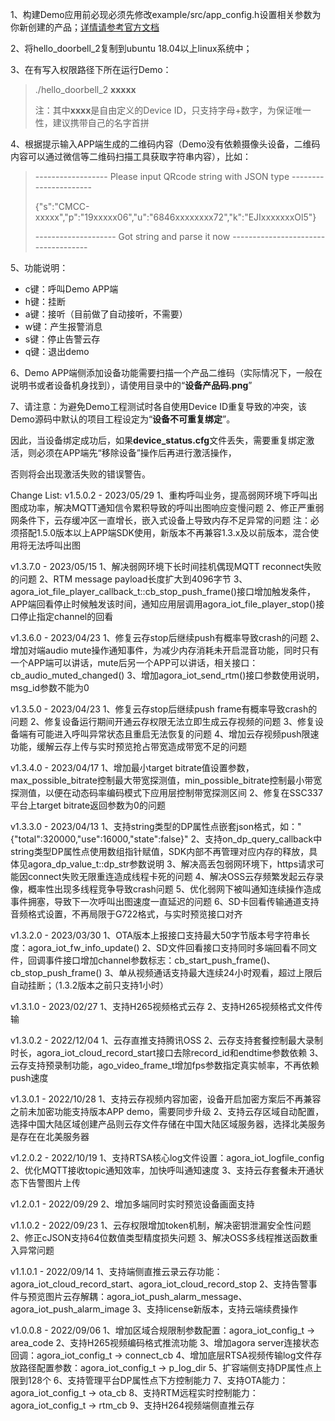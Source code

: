 1、构建Demo应用前必现必须先修改example/src/app_config.h设置相关参数为你新创建的产品；[详情请参考官方文档](https://docs.agora.io/cn/iot-apaas/device_media_call?platform=All%20Platforms)

2、将hello_doorbell_2复制到ubuntu 18.04以上linux系统中；

3、在有写入权限路径下所在运行Demo：
>./hello_doorbell_2 **xxxxx**
>
>注：其中**xxxx**是自由定义的Device ID，只支持字母+数字，为保证唯一性，建议携带自己的名字首拼

4、根据提示输入APP端生成的二维码内容（Demo没有依赖摄像头设备，二维码内容可以通过微信等二维码扫描工具获取字符串内容），比如：
>------------------ Please input QRcode string with JSON type ----------------------
>
>{"s":"CMCC-xxxxx","p":"19xxxxx06","u":"6846xxxxxxxx72","k":"EJIxxxxxxxOl5"}
>
>-------------------- Got string and parse it now ------------------------------------

5、功能说明：
- c键：呼叫Demo APP端
- h键：挂断
- a键：接听（目前做了自动接听，不需要）
- w键：产生报警消息
- s键：停止告警云存
- q键：退出demo

6、Demo APP端侧添加设备功能需要扫描一个产品二维码（实际情况下，一般在说明书或者设备机身找到），请使用目录中的“**设备产品码.png**”

7、请注意：为避免Demo工程测试时各自使用Device ID重复导致的冲突，该Demo源码中默认的项目工程设定为“**设备不可重复绑定**”。

因此，当设备绑定成功后，如果**device_status.cfg**文件丢失，需要重复绑定激活，则必须在APP端先“移除设备”操作后再进行激活操作，

否则将会出现激活失败的错误警告。

Change List:
v1.5.0.2 - 2023/05/29
1、重构呼叫业务，提高弱网环境下呼叫出图成功率，解决MQTT通知信令累积导致的呼叫出图响应变慢问题
2、修正严重弱网条件下，云存缓冲区一直增长，嵌入式设备上导致内存不足异常的问题
注：必须搭配1.5.0版本以上APP端SDK使用，新版本不再兼容1.3.x及以前版本，混合使用将无法呼叫出图

v1.3.7.0 - 2023/05/15
1、解决弱网环境下长时间挂机偶现MQTT reconnect失败的问题
2、RTM message payload长度扩大到4096字节
3、agora_iot_file_player_callback_t::cb_stop_push_frame()接口增加触发条件，APP端回看停止时候触发该时间，通知应用层调用agora_iot_file_player_stop()接口停止指定channel的回看

v1.3.6.0 - 2023/04/23
1、修复云存stop后继续push有概率导致crash的问题
2、增加对端audio mute操作通知事件，为减少内存消耗未开启混音功能，同时只有一个APP端可以讲话，mute后另一个APP可以讲话，相关接口：cb_audio_muted_changed()
3、增加agora_iot_send_rtm()接口参数使用说明，msg_id参数不能为0

v1.3.5.0 - 2023/04/23
1、修复云存stop后继续push frame有概率导致crash的问题
2、修复设备运行期间开通云存权限无法立即生成云存视频的问题
3、修复设备端有可能进入呼叫异常状态且重启无法恢复的问题
4、增加云存视频push限速功能，缓解云存上传与实时预览抢占带宽造成带宽不足的问题

v1.3.4.0 - 2023/04/17
1、增加最小target bitrate值设置参数，max_possible_bitrate控制最大带宽探测值，min_possible_bitrate控制最小带宽探测值，以便在动态码率编码模式下应用层控制带宽探测区间
2、修复在SSC337平台上target bitrate返回参数为0的问题

v1.3.3.0 - 2023/04/13
1、支持string类型的DP属性点嵌套json格式，如："{\"total\":320000,\"use\":16000,\"state\":false}"
2、支持on_dp_query_callback中string类型DP属性点使用数组指针赋值，SDK内部不再管理对应内存的释放，具体见agora_dp_value_t::dp_str参数说明
3、解决高丢包弱网环境下，https请求可能因connect失败无限重连造成线程卡死的问题
4、解决OSS云存频繁发起云存录像，概率性出现多线程竞争导致crash问题
5、优化弱网下被叫通知连续操作造成事件拥塞，导致下一次呼叫出图速度一直延迟的问题
6、SD卡回看传输通道支持音频格式设置，不再局限于G722格式，与实时预览接口对齐

v1.3.2.0 - 2023/03/30
1、OTA版本上报接口支持最大50字节版本号字符串长度：agora_iot_fw_info_update()
2、SD文件回看接口支持同时多端回看不同文件，回调事件接口增加channel参数标志：cb_start_push_frame()、cb_stop_push_frame()
3、单从视频通话支持最大连续24小时观看，超过上限后自动挂断；（1.3.2版本之前只支持1小时）

v1.3.1.0 - 2023/02/27
1、支持H265视频格式云存
2、支持H265视频格式文件传输

v1.3.0.2 - 2022/12/04
1、云存直推支持腾讯OSS
2、云存支持套餐控制最大录制时长，agora_iot_cloud_record_start接口去除record_id和endtime参数依赖
3、云存支持预录制功能，ago_video_frame_t增加fps参数指定真实帧率，不再依赖push速度

v1.3.0.1 - 2022/10/28
1、支持云存视频内容加密，设备开启加密方案后不再兼容之前未加密功能支持版本APP demo，需要同步升级
2、支持云存区域自动配置，选择中国大陆区域创建产品则云存文件存储在中国大陆区域服务器，选择北美服务是存在在北美服务器

v1.2.0.2 - 2022/10/19
1、支持RTSA核心log文件设置：agora_iot_logfile_config
2、优化MQTT接收topic通知效率，加快呼叫通知速度
3、支持云存套餐未开通状态下告警图片上传

v1.2.0.1 - 2022/09/29
2、增加多端同时实时预览设备画面支持

v1.1.0.2 - 2022/09/23
1、云存权限增加token机制，解决密钥泄漏安全性问题
2、修正cJSON支持64位数值类型精度损失问题
3、解决OSS多线程推送函数重入异常问题

v1.1.0.1 - 2022/09/14
1、支持端侧直推云录云存功能：agora_iot_cloud_record_start、agora_iot_cloud_record_stop
2、支持告警事件与预览图片云存解耦：agora_iot_push_alarm_message、agora_iot_push_alarm_image
3、支持license新版本，支持云端续费操作

v1.0.0.8 - 2022/09/06
1、增加区域合规限制参数配置：agora_iot_config_t -> area_code
2、支持H265视频编码格式推流功能
3、增加agora server连接状态回调：agora_iot_config_t -> connect_cb
4、增加底层RTSA视频传输log文件存放路径配置参数：agora_iot_config_t -> p_log_dir
5、扩容端侧支持DP属性点上限到128个
6、支持管理平台DP属性点下方控制能力
7、支持OTA能力：agora_iot_config_t -> ota_cb
8、支持RTM远程实时控制能力：agora_iot_config_t -> rtm_cb
9、支持H264视频端侧直推云存